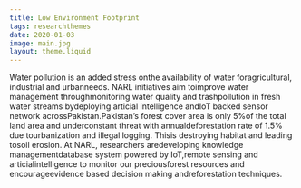 ```yaml
---
title: Low Environment Footprint
tags: researchthemes
date: 2020-01-03
image: main.jpg
layout: theme.liquid
---
```


Water pollution is an added stress onthe availability of water foragricultural, industrial and urbanneeds. NARL initiatives aim toimprove water management throughmonitoring water quality and trashpollution in fresh water streams bydeploying articial intelligence andIoT backed sensor network acrossPakistan.Pakistan’s forest cover area is only 5%of the total land area and underconstant threat with annualdeforestation rate of 1.5% due tourbanization and illegal logging. Thisis destroying habitat and leading tosoil erosion. At NARL, researchers aredeveloping knowledge managementdatabase system powered by IoT,remote sensing and articialintelligence to monitor our preciousforest resources and encourageevidence based decision making andreforestation techniques.